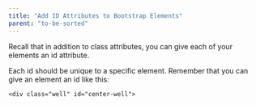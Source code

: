 ```yaml
---
title: "Add ID Attributes to Bootstrap Elements"
parent: "to-be-sorted"
---
```


Recall that in addition to class attributes, you can give each of your elements an id attribute.

Each id should be unique to a specific element. Remember that you can give an element an id like this:

    <div class="well" id="center-well">
